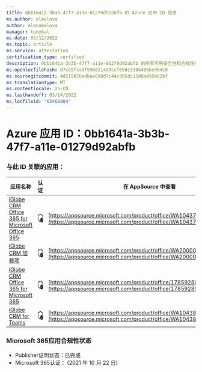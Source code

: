 ```yaml
---
title: 0bb1641a-3b3b-47f7-a11e-01279d92abfb 的 Azure 应用 ID 信息
ms.author: elmalova
author: elenamalova
manager: tonybal
ms.date: 03/12/2022
ms.topic: article
ms.service: attestation
certification_type: certified
description: 0bb1641a-3b3b-47f7-a11e-01279d92abfb 的所有可用安全性和合规性信息。
ms.openlocfilehash: 07cb9fcadf596821499ccf69dc3384485be964c8
ms.sourcegitcommit: 4d215076edbae690d7c44cd05dc15d0a495b82bf
ms.translationtype: MT
ms.contentlocale: zh-CN
ms.lasthandoff: 03/14/2022
ms.locfileid: "63466004"
---
```

# <a name="azure-app-id-0bb1641a-3b3b-47f7-a11e-01279d92abfb"></a>Azure 应用 ID：0bb1641a-3b3b-47f7-a11e-01279d92abfb


### <a name="apps-associated-with-this-id"></a>与此 ID 关联的应用：
| **应用名称** | **认证** | **在 AppSource 中查看** |
|--------------|---------------|-----------------------|
| [iGlobe CRM Office 365 for Microsoft Office 365](../forward/WA104379222) | <img alt="Certified application badge" src="../media/certified-badge.png" height="25" width="25" /> | [https://appsource.microsoft.com/product/office/WA104379222](https://appsource.microsoft.com/product/office/WA104379222) |
| [iGlobe CRM 加载项](../forward/WA200002010) | <img alt="Certified application badge" src="../media/certified-badge.png" height="25" width="25" /> | [https://appsource.microsoft.com/product/office/WA200002010](https://appsource.microsoft.com/product/office/WA200002010) |
| [iGlobe CRM Office 365 for Microsoft 365](../forward/17859280.iglobecrmoffice365) | <img alt="Certified application badge" src="../media/certified-badge.png" height="25" width="25" /> | [https://appsource.microsoft.com/product/office/17859280.iglobecrmoffice365](https://appsource.microsoft.com/product/office/17859280.iglobecrmoffice365) |
| [iGlobe CRM for Teams](../forward/WA104381421) | <img alt="Certified application badge" src="../media/certified-badge.png" height="25" width="25" /> | [https://appsource.microsoft.com/product/office/WA104381421](https://appsource.microsoft.com/product/office/WA104381421) |

### <a name="microsoft-365-app-compliance-status"></a>Microsoft 365应用合规性状态
- Publisher证明状态：已完成
- Microsoft 365认证： (2021 年 10 月 22 日) 
